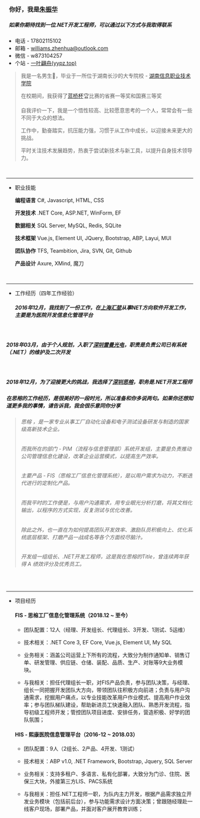 ### &nbsp;&nbsp;你好，我是[朱振华](https://yypz.top)
##### &nbsp;&nbsp;如果你期待找到一位.NET开发工程师，可以通过以下方式与我取得联系
	
+ 电话 - 17802115102
+ 邮箱 - williams.zhenhua@outlook.com
+ 微信 - w873104257
+ 个站 - [一叶翩舟(yypz.top)](http://yypz.top)

> 我是一名男生🧑，毕业于一所位于湖南长沙的大专院校 - [湖南信息职业技术学院](https://www.hniu.cn/)
> 
> 在校期间，我获得了[蓝桥杯](https://dasai.lanqiao.cn/)🏆比赛的省赛一等奖和国赛三等奖
> 
> 自我评价一下，我是一个悟性较高、比较愿意思考的一个人，常常会有一些不同于大众的想法。
> 
> 工作中，勤奋踏实，抗压能力强，习惯于从工作中成长，以迎接未来更大的挑战。
> 
> 平时关注技术发展趋势，热衷于尝试新技术与新工具，以提升自身技术领导力。

</br>

------------------------------------------------------------------------------------------------------------------------------
- 职业技能

  **编程语言** C#, Javascript, HTML, CSS

  **开发技术** .NET Core, ASP.NET, WinForm, EF
  
  **数据相关** SQL Server, MySQL, Redis, SQLite

  **技术框架** Vue.js, Element UI, JQuery, Bootstrap, ABP, Layui, MUI

  **团队协作** TFS, Teambition, Jira, SVN, Git, Github

  **产品设计** Axure, XMind, 魔刀

</br>

------------------------------------------------------------------------------------------------------------------------------
- 工作经历（四年工作经验）

  ##### 2016年12月，我找到了一份工作，在[上海汇堃](https://baike.baidu.com/item/%E4%B8%8A%E6%B5%B7%E6%B1%87%E5%A0%83%E4%BF%A1%E6%81%AF%E7%A7%91%E6%8A%80%E6%9C%89%E9%99%90%E5%85%AC%E5%8F%B8/51367415?fr=aladdin)从事NET方向软件开发工作，主要是为医院开发信息化管理平台
</br>

  ##### 2018年03月，由于个人规划，入职了[深圳雷曼光电](https://www.ledman.cn/)，职责是负责公司已有系统（.NET）的维护及二次开发
</br>

  ##### 2018年12月，为了迎接更大的挑战，我选择了[深圳思榕](http://www.strong-tc.com/)，职务是.NET开发工程师

  ##### 在思榕的工作经历，是很美好的一段时光，所以准备和你多说两句。如果你还想知道更多我的事情，请告诉我，我会很乐意同你分享

  > ###### 思榕 ，是一家专业从事工厂自动化设备和电子测试设备研发与制造的国家级高新技术企业。
  > ###### 而我所在的部门 - PIM（流程与信息管理部）系统开发组，主要是负责推动公司管理信息化建设，改革企业运营模式，以提高生产效率。
  > ###### 主要产品 - FIS（思榕工厂信息化管理系统），是以用户需求为动力，不断迭代进行的定制化产品。
  > ###### 而我平时的工作便是，与用户沟通需求，用专业眼光分析打磨，将其文档化输出，以程序的方式实现，反复测试与优化改善。
  > ###### 除此之外，也一直在为如何提高团队开发效率、激励队员积极向上、优化系统底层框架、打磨产品一战成名等各个方面绞尽脑汁。
  > ###### 开发组一组组长、.NET开发工程师，这是我在思榕的Title，曾连续两年获得 A 绩效评分及优秀员工。


</br>

------------------------------------------------------------------------------------------------------------------------------
- 项目经历

  #### FIS - 思榕工厂信息化管理系统（2018.12 ~ 至今）

    - 团队配置：12人（经理、开发组长、代理组长、3开发、1测试、5运维）

    - 技术相关：.NET Core 3, EF Core, Vue.js, Element UI, My SQL

    - 业务相关：涵盖公司运营上下所有的流程，大致分为制作通知单、销售订单、研发管理、供应链、仓储、装配、品质、生产、对账等9大业务模块。

    - 与我相关：担任代理组长一职，对FIS产品负责，参与团队决策，与经理、组长一同把握开发团队大方向，带领团队往积极方向前进；负责与用户沟通需求，挖掘用户痛点，以专业技能改革用户作业模式、提高用户作业效率；参与团队梯队建设，帮助新进员工快速融入团队、熟悉开发流程，指导初级工程师开发；管控团队项目进度、安排任务，营造积极、好学的团队氛围；
 
  #### HIS - 熙康医院信息管理平台（2016-12 ~ 2018.03）
    - 团队配置：9人（2组长、2产品、4开发、1测试）

    - 技术相关：ABP v1.0, .NET Framework, Bootstrap, Jquery, SQL Server

    - 业务相关：支持多租户、多语言、私有化部署，大致分为门诊、住院、医保三大块，外接第三方LIS、PACS系统

    - 与我相关：担任.NET工程师一职，为队内主力开发，根据产品需求独立开发业务模块（包括前后台），参与功能需求设计方面决策；曾跟随经理赴一线客户现场，部署产品，并面对客户展开教育训练；
 
